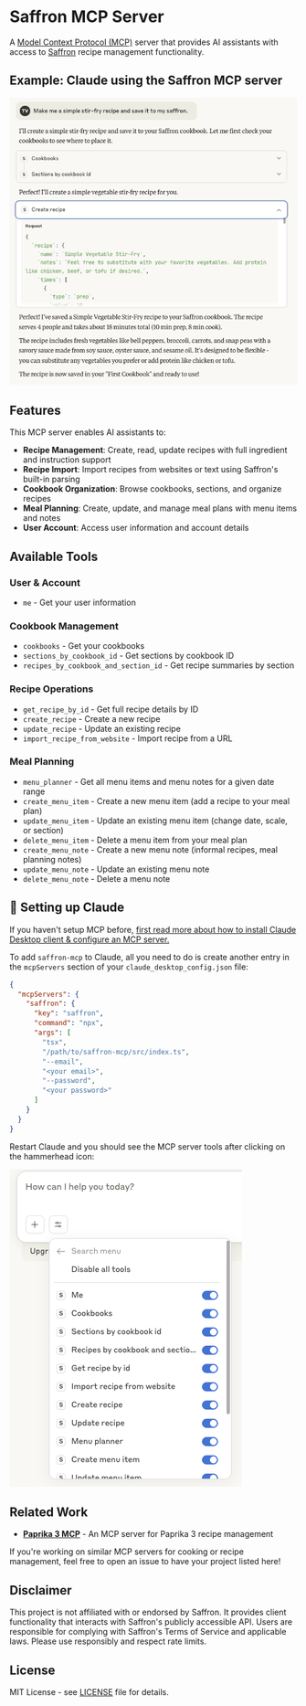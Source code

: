 # Saffron MCP Server

A [Model Context Protocol (MCP)](https://modelcontextprotocol.io/) server that provides AI assistants with access to [Saffron](https://www.mysaffronapp.com) recipe management functionality.

## Example: Claude using the Saffron MCP server

<p align="center">
  <img src="docs/example.png" alt="MCP server running with Claude" />
</p>

## Features

This MCP server enables AI assistants to:

- **Recipe Management**: Create, read, update recipes with full ingredient and instruction support
- **Recipe Import**: Import recipes from websites or text using Saffron's built-in parsing
- **Cookbook Organization**: Browse cookbooks, sections, and organize recipes
- **Meal Planning**: Create, update, and manage meal plans with menu items and notes
- **User Account**: Access user information and account details

## Available Tools

### User & Account
- `me` - Get your user information

### Cookbook Management
- `cookbooks` - Get your cookbooks
- `sections_by_cookbook_id` - Get sections by cookbook ID
- `recipes_by_cookbook_and_section_id` - Get recipe summaries by section

### Recipe Operations
- `get_recipe_by_id` - Get full recipe details by ID
- `create_recipe` - Create a new recipe
- `update_recipe` - Update an existing recipe
- `import_recipe_from_website` - Import recipe from a URL

### Meal Planning
- `menu_planner` - Get all menu items and menu notes for a given date range
- `create_menu_item` - Create a new menu item (add a recipe to your meal plan)
- `update_menu_item` - Update an existing menu item (change date, scale, or section)
- `delete_menu_item` - Delete a menu item from your meal plan
- `create_menu_note` - Create a new menu note (informal recipes, meal planning notes)
- `update_menu_note` - Update an existing menu note
- `delete_menu_note` - Delete a menu note

## 🤖 Setting up Claude

If you haven't setup MCP before, [first read more about how to install Claude Desktop client & configure an MCP server.](https://modelcontextprotocol.io/quickstart/user)

To add `saffron-mcp` to Claude, all you need to do is create another entry in the `mcpServers` section of your `claude_desktop_config.json` file:

```json
{
  "mcpServers": {
    "saffron": {
      "key": "saffron",
      "command": "npx",
      "args": [
        "tsx",
        "/path/to/saffron-mcp/src/index.ts",
        "--email",
        "<your email>",
        "--password",
        "<your password>"
      ]
    }
  }
}
```

Restart Claude and you should see the MCP server tools after clicking on the hammerhead icon:

![MCP server running with Claude](docs/install.png)

## Related Work

- **[Paprika 3 MCP](https://github.com/soggycactus/paprika-3-mcp)** - An MCP server for Paprika 3 recipe management

If you're working on similar MCP servers for cooking or recipe management, feel free to open an issue to have your project listed here!

## Disclaimer

This project is not affiliated with or endorsed by Saffron. It provides client functionality that interacts with Saffron's publicly accessible API. Users are responsible for complying with Saffron's Terms of Service and applicable laws. Please use responsibly and respect rate limits.

## License

MIT License - see [LICENSE](LICENSE) file for details.
